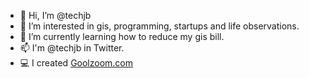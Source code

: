 - 👋 Hi, I’m @techjb
- 👀 I’m interested in gis, programming, startups and life observations.
- 🌱 I’m currently learning how to reduce my gis bill.
- 📫 I'm @techjb in Twitter.
- :computer: I created [Goolzoom.com](https://www.goolzoom.com/en/)

<!---
techjb/techjb is a ✨ special ✨ repository because its `README.md` (this file) appears on your GitHub profile.
You can click the Preview link to take a look at your changes.
--->
